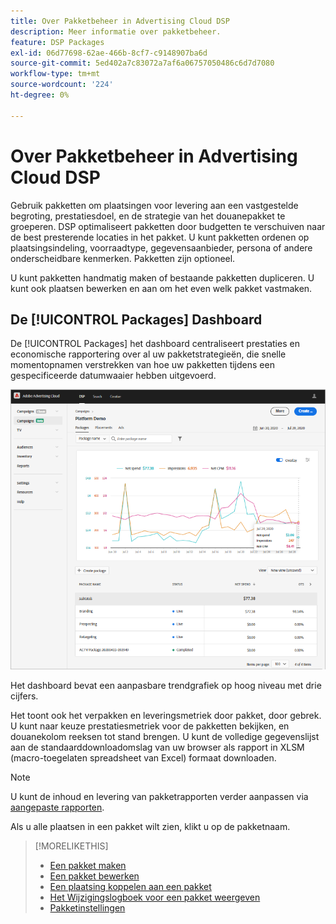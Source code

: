 ```yaml
---
title: Over Pakketbeheer in Advertising Cloud DSP
description: Meer informatie over pakketbeheer.
feature: DSP Packages
exl-id: 06d77698-62ae-466b-8cf7-c9148907ba6d
source-git-commit: 5ed402a7c83072a7af6a06757050486c6d7d7080
workflow-type: tm+mt
source-wordcount: '224'
ht-degree: 0%

---
```


# Over Pakketbeheer in Advertising Cloud DSP

Gebruik pakketten om plaatsingen voor levering aan een vastgestelde begroting, prestatiesdoel, en de strategie van het douanepakket te groeperen. DSP optimaliseert pakketten door budgetten te verschuiven naar de best presterende locaties in het pakket. U kunt pakketten ordenen op plaatsingsindeling, voorraadtype, gegevensaanbieder, persona of andere onderscheidbare kenmerken. Pakketten zijn optioneel.

U kunt pakketten handmatig maken of bestaande pakketten dupliceren. U kunt ook plaatsen bewerken en aan om het even welk pakket vastmaken.

## De [!UICONTROL Packages] Dashboard

De [!UICONTROL Packages] het dashboard centraliseert prestaties en economische rapportering over al uw pakketstrategieën, die snelle momentopnamen verstrekken van hoe uw pakketten tijdens een gespecificeerde datumwaaier hebben uitgevoerd.

![Pakketdashboard](/help/dsp/assets/package-dashboard.png)

Het dashboard bevat een aanpasbare trendgrafiek op hoog niveau met drie cijfers.

Het toont ook het verpakken en leveringsmetriek door pakket, door gebrek. U kunt naar keuze prestatiesmetriek voor de pakketten bekijken, en douanekolom reeksen tot stand brengen. U kunt de volledige gegevenslijst aan de standaarddownloadomslag van uw browser als rapport in XLSM (macro-toegelaten spreadsheet van Excel) formaat downloaden.

>[!NOTE]
>
>U kunt de inhoud en levering van pakketrapporten verder aanpassen via [aangepaste rapporten](/help/dsp/reports/report-about.md).

Als u alle plaatsen in een pakket wilt zien, klikt u op de pakketnaam.

>[!MORELIKETHIS]
>
>* [Een pakket maken](package-create.md)
>* [Een pakket bewerken](package-edit.md)
>* [Een plaatsing koppelen aan een pakket](package-attach-placement.md)
>* [Het Wijzigingslogboek voor een pakket weergeven](package-change-log.md)
>* [Pakketinstellingen](package-settings.md)

